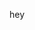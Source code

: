 hey

<!-- <head>
    <script type="text/javascript" src="script.js">
    </script>
    <link rel="stylesheet" href="styles.css">
    <script src="https://d3js.org/d3.v7.min.js"></script>

</head>



    <div>
        <div class="header">
            <h1 class="section">risknet</h1>
        </div>
        <div class="paragraphs">
            <br>
            Yay
        </div>

    </div>

        

</body>

</html> -->

